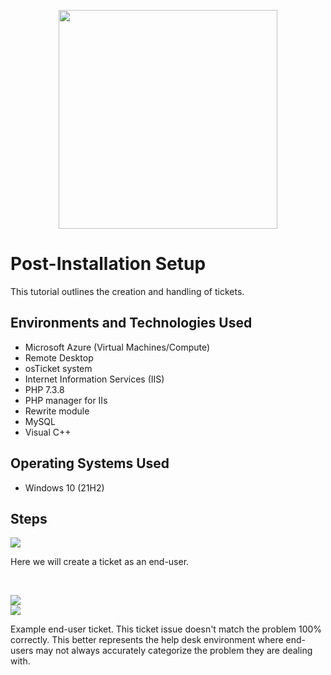 <p align="center">
<img src="https://github.com/user-attachments/assets/0c9a5058-f465-477c-be11-3de15009f17b" height="350" width="350"
</p>

<h1>Post-Installation Setup</h1>
This tutorial outlines the creation and handling of tickets.<br />


<h2>Environments and Technologies Used</h2>

- Microsoft Azure (Virtual Machines/Compute)
- Remote Desktop
- osTicket system
- Internet Information Services (IIS)
- PHP 7.3.8
- PHP manager for IIs
- Rewrite module
- MySQL
- Visual C++

<h2>Operating Systems Used </h2>

- Windows 10</b> (21H2)

<h2>Steps</h2>

<p>
<img src="https://github.com/user-attachments/assets/704e1d7e-dccb-4491-897a-f3f716f493f6"</p>

<p>Here we will create a ticket as an end-user.</p>
<br />



<p>
<img src="https://github.com/user-attachments/assets/c1130a3d-c852-4ecf-9e31-332ac3722fc1"</p>
<br /> 
<img src="https://github.com/user-attachments/assets/1c909963-eb8a-4978-b059-12f2b0d8a713"</p>

<p>Example end-user ticket. This ticket issue doesn't match the problem 100% correctly. This better represents the help desk environment where end-users may not always accurately categorize the problem they are dealing with.</p>
<br />













































































